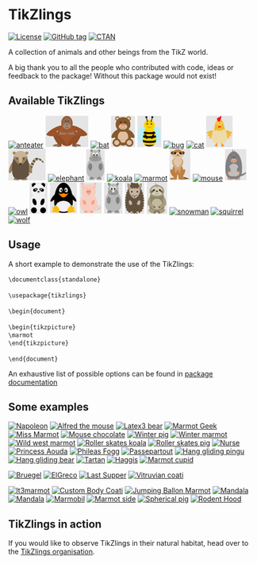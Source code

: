 # TikZlings

[![License](https://img.shields.io/github/license/samcarter/tikzlings.svg?color=blue)](https://www.latex-project.org/lppl.txt)
[![GitHub tag](https://img.shields.io/github/tag/samcarter/tikzlings.svg?label=current%20version&color=blue)](https://github.com/samcarter/tikzlings/releases/latest)
[![CTAN](https://img.shields.io/ctan/v/tikzlings.svg?color=blue)](https://ctan.org/pkg/tikzlings)

A collection of animals and other beings from the TikZ world.

A big thank you to all the people who contributed with code, ideas or feedback to the package! Without this package would not exist!

## Available TikZlings

<a href="./examples/anteater.tex"><img src="./examples/anteater.svg" alt="anteater" height="64"></a>
<a href="./examples/ape.tex"><img src="./examples/ape.svg" alt="ape" height="64"></a>
<a href="./examples/bat.tex"><img src="./examples/bat.svg" alt="bat" height="64"></a>
<a href="./examples/bear.tex"><img src="./examples/bear.svg" alt="bear" height="64"></a>
<a href="./examples/bee.tex"><img src="./examples/bee.svg" alt="bee" height="64"></a>
<a href="./examples/bug.tex"><img src="./examples/bug.svg" alt="bug" height="64"></a>
<a href="./examples/cat.tex"><img src="./examples/cat.svg" alt="cat" height="64"></a>
<a href="./examples/chicken.tex"><img src="./examples/chicken.svg" alt="chicken" height="64"></a>
<a href="./examples/coati.tex"><img src="./examples/coati.svg" alt="coati" height="64"></a>
<a href="./examples/elephant.tex"><img src="./examples/elephant.svg" alt="elephant" height="64"></a>
<a href="./examples/hippo.tex"><img src="./examples/hippo.svg" alt="hippo" height="64"></a>
<a href="./examples/koala.tex"><img src="./examples/koala.svg" alt="koala" height="64"></a>
<a href="./examples/marmot.tex"><img src="./examples/marmot.svg" alt="marmot" height="64"></a>
<a href="./examples/meerkat.tex"><img src="./examples/meerkat.svg" alt="meerkat" height="64"></a>
<a href="./examples/mouse.tex"><img src="./examples/mouse.svg" alt="mouse" height="64"></a>
<a href="./examples/moles.tex"><img src="./examples/moles.svg" alt="moles" height="64"></a>
<a href="./examples/owl.tex"><img src="./examples/owl.svg" alt="owl" height="64"></a>
<a href="./examples/panda.tex"><img src="./examples/panda.svg" alt="panda" height="64"></a>
<a href="./examples/penguin.tex"><img src="./examples/penguin.svg" alt="penguin" height="64"></a>
<a href="./examples/pig.tex"><img src="./examples/pig.svg" alt="pig" height="64"></a>
<a href="./examples/rhino.tex"><img src="./examples/rhino.svg" alt="rhino" height="64"></a>
<a href="./examples/sheep.tex"><img src="./examples/sheep.svg" alt="sheep" height="64"></a>
<a href="./examples/sloth.tex"><img src="./examples/sloth.svg" alt="sloth" height="64"></a>
<a href="./examples/snowman.tex"><img src="./examples/snowman.svg" alt="snowman" height="64"></a>
<a href="./examples/squirrel.tex"><img src="./examples/squirrel.svg" alt="squirrel" height="64"></a>
<a href="./examples/wolf.tex"><img src="./examples/wolf.svg" alt="wolf" height="64"></a>

## Usage

A short example to demonstrate the use of the TikZlings:

```
\documentclass{standalone}

\usepackage{tikzlings}

\begin{document}

\begin{tikzpicture}
\marmot
\end{tikzpicture}	
	
\end{document}
```

An exhaustive list of possible options can be found in [package documentation](https://github.com/samcarter/tikzlings/blob/main/DOCUMENTATION.pdf)

## Some examples

<a href="./showcase/Napoleon.svg"><img src="./showcase/Napoleon.svg" alt="Napoleon" height="64"></a>
<a href="./showcase/Alfred_the_mouse.svg"><img src="./showcase/Alfred_the_mouse.svg" alt="Alfred the mouse" height="64"></a>
<a href="./showcase/Latex3_bear.svg"><img src="./showcase/Latex3_bear.svg" alt="Latex3 bear" height="64"></a>
<a href="./showcase/Marmot_geek.svg"><img src="./showcase/Marmot_geek.svg" alt="Marmot Geek" height="64"></a>
<a href="./showcase/Miss_marmot.svg"><img src="./showcase/Miss_marmot.svg" alt="Miss Marmot" height="64"></a>
<a href="./showcase/Mouse_chocolate.svg"><img src="./showcase/Mouse_chocolate.svg" alt="Mouse chocolate" height="64"></a>
<a href="./showcase/Winter_pig.svg"><img src="./showcase/Winter_pig.svg" alt="Winter pig" height="64"></a>
<a href="./showcase/Winter_marmot.svg"><img src="./showcase/Winter_marmot.svg" alt="Winter marmot" height="64"></a>
<a href="./showcase/Wild_west_marmot.svg"><img src="./showcase/Wild_west_marmot.svg" alt="Wild west marmot" height="64"></a>
<a href="./showcase/Roller_skates_koala.svg"><img src="./showcase/Roller_skates_koala.svg" alt="Roller skates koala" height="64"></a>
<a href="./showcase/Roller_skates_pig.svg"><img src="./showcase/Roller_skates_pig.svg" alt="Roller skates pig" height="64"></a>
<a href="./showcase/Nurse.svg"><img src="./showcase/Nurse.svg" alt="Nurse" height="64"></a>
<a href="./showcase/Aouda.svg"><img src="./showcase/Aouda.svg" alt="Princess Aouda" height="64"></a>
<a href="./showcase/Phileas_Fogg.svg"><img src="./showcase/Phileas_Fogg.svg" alt="Phileas Fogg" height="64"></a>
<a href="./showcase/Passepartout.svg"><img src="./showcase/Passepartout.svg" alt="Passepartout" height="64"></a>
<a href="./showcase/Hang_gliding_pingu.svg"><img src="./showcase/Hang_gliding_pingu.svg" alt="Hang gliding pingu" height="64"></a>
<a href="./showcase/Hang_gliding_bear.svg"><img src="./showcase/Hang_gliding_bear.svg" alt="Hang gliding bear" height="64"></a>
<a href="./showcase/Tartan.svg"><img src="./showcase/Tartan.svg" alt="Tartan" height="64"></a>
<a href="./showcase/Haggis.svg"><img src="./showcase/Haggis.svg" alt="Haggis" height="64"></a>
<a href="./showcase/Marmot_cupid.tex"><img src="./showcase/Marmot_cupid.svg" alt="Marmot cupid" height="64"></a>

<a href="./showcase/Bruegel.svg"><img src="./showcase/Bruegel.svg" alt="Bruegel" height="64"></a>
<a href="./showcase/ElGreco.svg"><img src="./showcase/ElGreco.svg" alt="ElGreco" height="64"></a>
<a href="./showcase/Last_supper.svg"><img src="./showcase/Last_supper.svg" alt="Last Supper" height="64"></a>
<a href="./showcase/Vitruvian_coati.svg"><img src="./showcase/Vitruvian_coati.svg" alt="Vitruvian coati" height="64"></a>

<a href="./showcase/lt3marmot.tex"><img src="./showcase/lt3marmot.svg" alt="lt3marmot" height="64"></a>
<a href="./showcase/Coati_custom_body.tex"><img src="./showcase/Coati_custom_body.svg" alt="Custom Body Coati" height="64"></a>
<a href="./showcase/Jumping_marmot_ballon.tex"><img src="./showcase/Jumping_marmot_ballon_bg.png" alt="Jumping Ballon Marmot" height="64"></a>
<a href="./showcase/Mandala.tex"><img src="./showcase/Mandala.svg" alt="Mandala" height="64"></a>
<a href="./showcase/Mandala2.tex"><img src="./showcase/Mandala2.svg" alt="Mandala" height="64"></a>
<a href="./showcase/Marmobil.svg"><img src="./showcase/Marmobil.svg" alt="Marmobil" height="64"></a>
<a href="./showcase/Marmot_side.svg"><img src="./showcase/Marmot_side.svg" alt="Marmot side" height="64"></a>
<a href="./showcase/Spherical_pig.tex"><img src="./showcase/Spherical_pig.png" alt="Spherical pig" height="64"></a>
<a href="./showcase/Rodent_Hood.tex"><img src="./showcase/Rodent_Hood_bg.png" alt="Rodent Hood" height="64"></a>

## TikZlings in action

If you would like to observe TikZlings in their natural habitat, head over to the [TikZlings organisation](https://github.com/TikZlings/).

